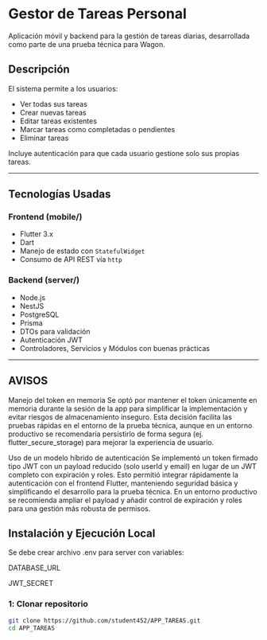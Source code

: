 # Gestor de Tareas Personal

Aplicación móvil y backend para la gestión de tareas diarias, desarrollada como parte de una prueba técnica para Wagon.

## Descripción
El sistema permite a los usuarios:
- Ver todas sus tareas
- Crear nuevas tareas
- Editar tareas existentes
- Marcar tareas como completadas o pendientes
- Eliminar tareas

Incluye autenticación para que cada usuario gestione solo sus propias tareas.

---

## Tecnologías Usadas

### **Frontend (mobile/)**
- Flutter 3.x
- Dart
- Manejo de estado con `StatefulWidget`
- Consumo de API REST vía `http`

### **Backend (server/)**
- Node.js
- NestJS
- PostgreSQL
- Prisma
- DTOs para validación
- Autenticación JWT
- Controladores, Servicios y Módulos con buenas prácticas

---

## **AVISOS**
Manejo del token en memoria
Se optó por mantener el token únicamente en memoria durante la sesión de la app para simplificar la implementación y evitar riesgos de almacenamiento inseguro. Esta decisión facilita las pruebas rápidas en el entorno de la prueba técnica, aunque en un entorno productivo se recomendaría persistirlo de forma segura (ej. flutter_secure_storage) para mejorar la experiencia de usuario.

Uso de un modelo híbrido de autenticación
Se implementó un token firmado tipo JWT con un payload reducido (solo userId y email) en lugar de un JWT completo con expiración y roles. Esto permitió integrar rápidamente la autenticación con el frontend Flutter, manteniendo seguridad básica y simplificando el desarrollo para la prueba técnica. En un entorno productivo se recomienda ampliar el payload y añadir control de expiración y roles para una gestión más robusta de permisos.

## Instalación y Ejecución Local

Se debe crear archivo .env para server con variables:

DATABASE_URL

JWT_SECRET


### 1️: Clonar repositorio
```bash
git clone https://github.com/student452/APP_TAREAS.git
cd APP_TAREAS





